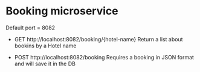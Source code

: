 # Booking microservice

Default port = 8082

- GET http://localhost:8082/booking/{hotel-name}
Return a list about bookins by a Hotel name

- POST http://localhost:8082/booking
Requires a booking in JSON format and will save it in the DB